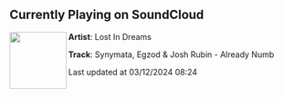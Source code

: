 ## Currently Playing on SoundCloud

[<img align="left" width="100" src="https://i1.sndcdn.com/artworks-FaLAWreUPx862vlC-8Hsusw-t500x500.jpg">](https://soundcloud.com/itslostindreams/synymata-egzod-josh-rubin-already-numb)

**Artist**: Lost In Dreams 

**Track**: Synymata, Egzod & Josh Rubin - Already Numb

Last updated at 03/12/2024 08:24
